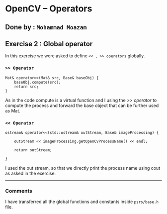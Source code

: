 # OpenCV – Operators

## Done by : `Mohammad Moazam`

## Exercise 2 : Global operator

In this exercise we were asked to define ``<< , >> operators`` globally.

### `>> Operator`

    Mat& operator>>(Mat& src, Base& baseObj) {
        baseObj.compute(src);
        return src;
    }

As in the code compute is a virtual function and I using the *>> operator* to compute the process and forward the base object that can be further used as Mat.

### `<< Operator`

    ostream& operator<<(std::ostream& outStream, Base& imageProcessing) {

        outStream << imageProcessing.getOpenCVProcessName() << endl;

        return outStream;

    }

I used the out stream, so that we directly print the process name using cout as asked in the exercise.

___

### Comments

I have transferred all the global functions and constants inside `psrs/base.h` file.
